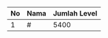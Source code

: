 | No | Nama            | Jumlah Level |
|----|-----------------|--------------|
| 1  | #    |    5400        |
